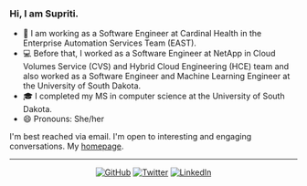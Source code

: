 ### Hi, I am Supriti.

- 💞️ I am working as a Software Engineer at Cardinal Health in the Enterprise Automation Services Team (EAST). 
- 💻 Before that, I worked as a Software Engineer at NetApp in Cloud Volumes Service (CVS) and Hybrid Cloud Engineering (HCE) team and also worked as a Software Engineer and Machine Learning Engineer at the University of South Dakota.
- 🎓 I completed my MS in computer science at the University of South Dakota.
- 😄 Pronouns: She/her

I'm best reached via email. I'm open to interesting and engaging conversations. My [homepage](https://supritighosh.github.io/).

---
<p align="center">
	<a href="https://github.com/supritighosh"><img src="https://img.shields.io/badge/GitHub--_.svg?style=social&logo=GitHub" alt="GitHub"></a>
                            <a href="https://twitter.com/supritiiiii"><img src="https://img.shields.io/badge/Twitter--_.svg?style=social&logo=Twitter" alt="Twitter"></a>
                            <a href="https://www.linkedin.com/in/supritighosh/"><img src="https://img.shields.io/badge/LinkedIn--_.svg?style=social&logo=linkedin" alt="LinkedIn"></a>
</p>
